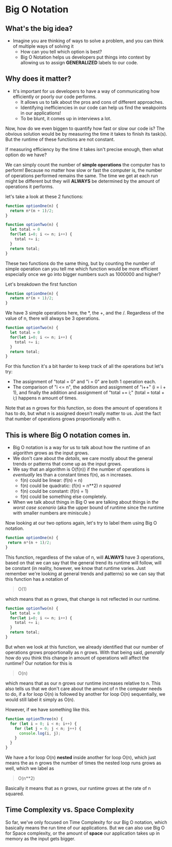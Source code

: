 # Big O Notation

## What's the big idea?
- Imagine you are thinking of ways to solve a problem, and you can think of multiple ways of solving it
  - How can you tell which option is best?
  - Big O Notation helps us developers put things into context by allowing us to assign **GENERALIZED** labels to our code.
  
## Why does it matter?
- It's important for us developers to have a way of communicating how efficiently or poorly our code performs.
  - It allows us to talk about the pros and cons of different approaches.
  - Identifying inefficiencies in our code can help us find the weakpoints in our applications!
  - To be blunt, it comes up in interviews a lot.
  
Now, how do we even biggen to quantify how fast or slow our code is? 
The obvious solution would be by measuring the time it takes to finish its task(s).
But the runtime of these functions are not constant.

If measuring efficiency by the time it takes isn't precise enough, then what option do we have?

We can simply count the number of **simple operations** the computer has to perform! Because no matter how slow or fast the 
computer is, the number of operations performed remains the same. The time we get at each run might be different but they will
**ALWAYS** be determined by the amount of operations it performs.

let's take a look at these 2 functions:
```javascript
function optionOne(n) {
  return n*(n + 1)/2;
}
```
```javascript
function optionTwo(n) {
  let total = 0
  for(let i=0; i <= n; i++) {
    total += i;
  }
  return total;
}
```
These two functions do the same thing, but by counting the number of simple operation can you tell me which function would
be more efficient especially once we go into bigger numbers such as 1000000 and higher?

Let's breakdown the first function
```javascript
function optionOne(n) {
  return n*(n + 1)/2;
}
```
We have 3 simple operations here, the *, the +, and the /. Regardless of the value of n, there will always be 3 operations.

```javascript
function optionTwo(n) {
  let total = 0
  for(let i=0; i <= n; i++) {
    total += i;
  }
  return total;
}
```

For this function it's a bit harder to keep track of all the operations but let's try:
- The assignment of "total = 0" and "i = 0" are both 1 operation each.
- The comparison of "i <= n", the addition and assignment of "i++" (i = i + 1), and finally the addition and assignment of 
"total += i;" (total = total + i;) happens n amount of times. 

Note that as n grows for this function, so does the amount of operations it has to do, but what n is assigned doesn't really matter to us.
Just the fact that number of operations grows proportionally with n.

## This is where Big O notation comes in.
- Big O notation is a way for us to talk about how the runtime of an algorithm grows as the input grows.
- We don't care about the _details_, we care mostly about the general trends or patterns that come up as the input grows.
- We say that an algorithm is O(f(n)) if the number of operations is _eventually_ les than a constant times f(n), as n increases.
  - f(n) could be linear: (f(n) = n)
  - f(n) could be quadratic: (f(n) = n**2) _n squared_
  - f(n) could be constant: (f(n) = 1)
  - f(n) could be something else completely.
 - When we talk about things in Big O we are talking about things in _the worst case scenario_ (aka the upper bound of runtime since the runtime with smaller numbers are miniscule.)
 
 Now looking at our two options again, let's try to label them using Big O notation.
 ```javascript
function optionOne(n) {
  return n*(n + 1)/2;
}
```
This function, regardless of the value of n, will __ALWAYS__ have 3 operations, based on that we can say that the general trend
its runtime will follow, will be constant (in reality, however, we know that runtime varies. Just remember we're looking at general trends and patterns)
so we can say that this function has a notation of
> O(1)

which means that as n grows, that change is not reflected in our runtime.

```javascript
function optionTwo(n) {
  let total = 0
  for(let i=0; i <= n; i++) {
    total += i;
  }
  return total;
}
```
But when we look at this function, we already identified that our number of operations grows proportionally as n grows.
With that being said, _generally_ how do you think this change in amount of operations will affect the runtime?
Our notation for this is
> O(n)

which means that as our n grows our runtime increases relative to n. This also tells us that we don't care about the amount of n
the computer needs to do, if a for loop O(n) is followed by another for loop O(n) sequentially, we would still label it simply as O(n).

However, if we have something like this.
```javascript
function optionThree(n) {
  for (let i = 0; i < n; i++) {
    for (let j = 0; j < n; j++) {
      console.log(i, j);
    }
  }
}
```
We have a for loop O(n) __nested__ inside another for loop O(n), which just means the as n grows the number of times the nested loop runs
grows as well, which we label as 
> O(n**2)

Basically it means that as n grows, our runtime grows at the rate of n squared.

## Time Complexity vs. Space Complexity 
So far, we've only focused on Time Complexity for our Big O notation, which basically means the run time of our applications. But we can also use Big O for Space complexity, or the amount of __space__ our application takes up in memory as the input gets bigger.

